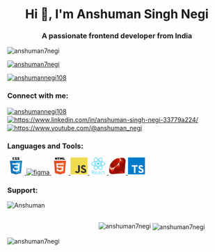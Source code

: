 <h1 align="center">Hi 👋, I'm Anshuman Singh Negi</h1>
<h3 align="center">A passionate frontend developer from India</h3>

<p align="left"> <img src="https://komarev.com/ghpvc/?username=anshuman7negi&label=Profile%20views&color=0e75b6&style=flat" alt="anshuman7negi" /> </p>

<p align="left"> <a href="https://github.com/ryo-ma/github-profile-trophy"><img src="https://github-profile-trophy.vercel.app/?username=anshuman7negi" alt="anshuman7negi" /></a> </p>

<p align="left"> <a href="https://twitter.com/anshumannegi108" target="blank"><img src="https://img.shields.io/twitter/follow/anshumannegi108?logo=twitter&style=for-the-badge" alt="anshumannegi108" /></a> </p>

<h3 align="left">Connect with me:</h3>
<p align="left">
<a href="https://twitter.com/anshumannegi108" target="blank"><img align="center" src="https://raw.githubusercontent.com/rahuldkjain/github-profile-readme-generator/master/src/images/icons/Social/twitter.svg" alt="anshumannegi108" height="30" width="40" /></a>
<a href="https://linkedin.com/in/https://www.linkedin.com/in/anshuman-singh-negi-33779a224/" target="blank"><img align="center" src="https://raw.githubusercontent.com/rahuldkjain/github-profile-readme-generator/master/src/images/icons/Social/linked-in-alt.svg" alt="https://www.linkedin.com/in/anshuman-singh-negi-33779a224/" height="30" width="40" /></a>
<a href="https://www.youtube.com/c/https://www.youtube.com/@anshuman_negi" target="blank"><img align="center" src="https://raw.githubusercontent.com/rahuldkjain/github-profile-readme-generator/master/src/images/icons/Social/youtube.svg" alt="https://www.youtube.com/@anshuman_negi" height="30" width="40" /></a>
</p>

<h3 align="left">Languages and Tools:</h3>
<p align="left"> <a href="https://www.w3schools.com/css/" target="_blank" rel="noreferrer"> <img src="https://raw.githubusercontent.com/devicons/devicon/master/icons/css3/css3-original-wordmark.svg" alt="css3" width="40" height="40"/> </a> <a href="https://www.figma.com/" target="_blank" rel="noreferrer"> <img src="https://www.vectorlogo.zone/logos/figma/figma-icon.svg" alt="figma" width="40" height="40"/> </a> <a href="https://www.w3.org/html/" target="_blank" rel="noreferrer"> <img src="https://raw.githubusercontent.com/devicons/devicon/master/icons/html5/html5-original-wordmark.svg" alt="html5" width="40" height="40"/> </a> <a href="https://developer.mozilla.org/en-US/docs/Web/JavaScript" target="_blank" rel="noreferrer"> <img src="https://raw.githubusercontent.com/devicons/devicon/master/icons/javascript/javascript-original.svg" alt="javascript" width="40" height="40"/> </a> <a href="https://reactjs.org/" target="_blank" rel="noreferrer"> <img src="https://raw.githubusercontent.com/devicons/devicon/master/icons/react/react-original-wordmark.svg" alt="react" width="40" height="40"/> </a> <a href="https://www.ruby-lang.org/en/" target="_blank" rel="noreferrer"> <img src="https://raw.githubusercontent.com/devicons/devicon/master/icons/ruby/ruby-original.svg" alt="ruby" width="40" height="40"/> </a> <a href="https://www.typescriptlang.org/" target="_blank" rel="noreferrer"> <img src="https://raw.githubusercontent.com/devicons/devicon/master/icons/typescript/typescript-original.svg" alt="typescript" width="40" height="40"/> </a> </p>

<h3 align="left">Support:</h3>
<p><a href="https://www.buymeacoffee.com/Anshuman"> <img align="left" src="https://cdn.buymeacoffee.com/buttons/v2/default-yellow.png" height="50" width="210" alt="Anshuman" /></a></p><br><br>

<p><img align="left" src="https://github-readme-stats.vercel.app/api/top-langs?username=anshuman7negi&show_icons=true&locale=en&layout=compact" alt="anshuman7negi" /></p>

<p>&nbsp;<img align="center" src="https://github-readme-stats.vercel.app/api?username=anshuman7negi&show_icons=true&locale=en" alt="anshuman7negi" /></p>

<p><img align="center" src="https://github-readme-streak-stats.herokuapp.com/?user=anshuman7negi&" alt="anshuman7negi" /></p>
